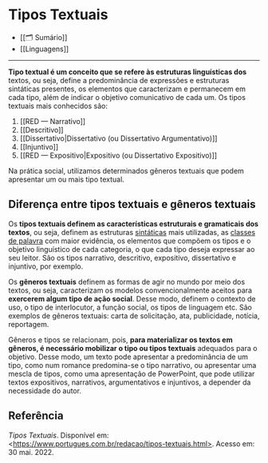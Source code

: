 # Tipos Textuais

- [[🗂️ Sumário]]
- [[Linguagens]]

---
**Tipo textual é um conceito que se refere às estruturas linguísticas dos** textos, ou seja, define a predominância de expressões e estruturas sintáticas presentes, os elementos que caracterizam e permanecem em cada tipo, além de indicar o objetivo comunicativo de cada um. Os tipos textuais mais conhecidos são:

1. [[RED — Narrativo]]
2. [[Descritivo]]
3. [[Dissertativo|Dissertativo (ou Dissertativo Argumentativo)]]
4. [[Injuntivo]]
5. [[RED — Expositivo|Expositivo (ou Dissertativo Expositivo)]]

Na prática social, utilizamos determinados gêneros textuais que podem apresentar um ou mais tipo textual.

## **Diferença entre tipos textuais e gêneros textuais**

Os **tipos textuais definem as características estruturais e gramaticais dos textos**, ou seja, definem as estruturas [sintáticas](https://www.portugues.com.br/gramatica/sintaxe.html) mais utilizadas, as [classes de palavra](https://www.portugues.com.br/gramatica/classes-de-palavras.html) com maior evidência, os elementos que compõem os tipos e o objetivo linguístico de cada categoria, o que cada tipo deseja expressar ao seu leitor. São os tipos narrativo, descritivo, expositivo, dissertativo e injuntivo, por exemplo.

Os **gêneros textuais** definem as formas de agir no mundo por meio dos textos, ou seja, caracterizam os modelos convencionalmente aceitos para **exercerem algum tipo de ação social**. Desse modo, definem o contexto de uso, o tipo de interlocutor, a função social, os tipos de linguagem etc. São exemplos de gêneros textuais: carta de solicitação, ata, publicidade, notícia, reportagem.

Gêneros e tipos se relacionam, pois, **para materializar os textos em gêneros, é necessário mobilizar o tipo ou tipos textuais** adequados para o objetivo. Desse modo, um texto pode apresentar a predominância de um tipo, como num romance predomina-se o tipo narrativo, ou apresentar uma mescla de tipos, como uma apresentação de PowerPoint, que pode utilizar textos expositivos, narrativos, argumentativos e injuntivos, a depender da necessidade do autor.


## Referência 
_Tipos Textuais_. Disponível em: \<https://www.portugues.com.br/redacao/tipos-textuais.html>. Acesso em: 30 mai. 2022.